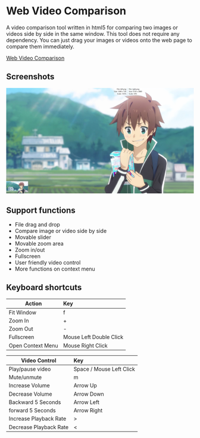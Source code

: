 # Web Video Comparison

A video comparison tool written in html5 for comparing two images or videos side by side in the same window. This tool does not require any dependency. You can just drag your images or videos onto the web page to compare them immediately.

[Web Video Comparison](https://bluememory14.github.io/web-video-comparison/video-comparison.html)

## Screenshots

![Demo](screenshot_1.jpg?raw=true)

## Support functions

- File drag and drop
- Compare image or video side by side
- Movable slider
- Movable zoom area
- Zoom in/out
- Fullscreen
- User friendly video control
- More functions on context menu

## Keyboard shortcuts

| Action                    | Key
| -------------             |:-------------
| Fit Window                | f
| Zoom In                   | +
| Zoom Out                  | -
| Fullscreen                | Mouse Left Double Click
| Open Context Menu         | Mouse Right Click


| Video Control             | Key
| -------------             |:-------------
| Play/pause video          | Space / Mouse Left Click
| Mute/unmute               | m
| Increase Volume           | Arrow Up
| Decrease Volume           | Arrow Down
| Backward 5 Seconds        | Arrow Left
| forward  5 Seconds        | Arrow Right
| Increase Playback Rate    | >
| Decrease Playback Rate    | <


